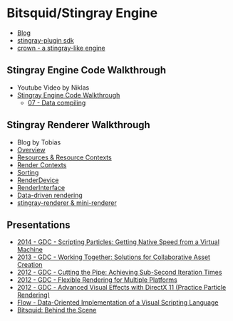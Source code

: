 # Bitsquid/Stingray Engine

* [Blog][1]
* [stingray-plugin sdk][2]
* [crown - a stingray-like engine][3]



## Stingray Engine Code Walkthrough

* Youtube Video by Niklas
* [Stingray Engine Code Walkthrough][4]
  * [07 - Data compiling][20]



## Stingray Renderer Walkthrough

* Blog by Tobias
* [Overview][5]
* [Resources & Resource Contexts][6]
* [Render Contexts][7]
* [Sorting][8]
* [RenderDevice][9]
* [RenderInterface][10]
* [Data-driven rendering][11]
* [stingray-renderer & mini-renderer][12]



## Presentations

* [2014 - GDC - Scripting Particles: Getting Native Speed from a Virtual Machine][13]
* [2013 - GDC - Working Together: Solutions for Collaborative Asset Creation][14]
* [2012 - GDC - Cutting the Pipe: Achieving Sub-Second Iteration Times][15]
* [2012 - GDC - Flexible Rendering for Multiple Platforms][16]
* [2012 - GDC - Advanced Visual Effects with DirectX 11 (Practice Particle Rendering)][17]
* [Flow - Data-Oriented Implementation of a Visual Scripting Language][18]
* [Bitsquid: Behind the Scene][19]



[1]:http://bitsquid.blogspot.com/
[2]:https://github.com/AutodeskGames/stingray-plugin
[3]:https://github.com/dbartolini/crown
[4]:https://www.youtube.com/playlist?list=PLUxuJBZBzEdxzVpoBQY9agA8JUgNkeYSV
[5]:http://bitsquid.blogspot.com/2017/02/stingray-renderer-walkthrough-1-overview.html
[6]:http://bitsquid.blogspot.com/2017/02/stingray-renderer-walkthrough-2.html
[7]:http://bitsquid.blogspot.com/2017/02/stingray-renderer-walkthrough-3-render.html
[8]:http://bitsquid.blogspot.com/2017/02/stingray-renderer-walkthrough-4-sorting.html
[9]:http://bitsquid.blogspot.com/2017/02/stingray-renderer-walkthrough-5.html
[10]:http://bitsquid.blogspot.com/2017/02/stingray-renderer-walkthrough-6.html
[11]:http://bitsquid.blogspot.com/2017/03/stingray-renderer-walkthrough-7-data.html
[12]:http://bitsquid.blogspot.com/2017/03/stingray-renderer-walkthrough-8.html
[13]:https://www.gdcvault.com/play/1020380/Scripting-Particles-Getting-Native-Speed
[14]:https://www.gdcvault.com/play/1017738/Working-Together-Solutions-for-Collaborative
[15]:https://www.gdcvault.com/play/1015558/Cutting-the-Pipe-Achieving-Sub
[16]:https://www.gdcvault.com/play/1015770/Flexible-Rendering-for-Multiple-Platforms
[17]:https://www.gdcvault.com/play/1015508/Advanced-Visual-Effects-with-DirectX
[18]:http://bitsquid.blogspot.com/2011/05/flow-data-oriented-implementation-of.html
[19]:https://www.kth.se/social/upload/5289cb3ff276542440dd668c/bitsquid-behind-the-scenes.pdf
[20]:https://www.youtube.com/watch?v=HsKzIBj-i_g
